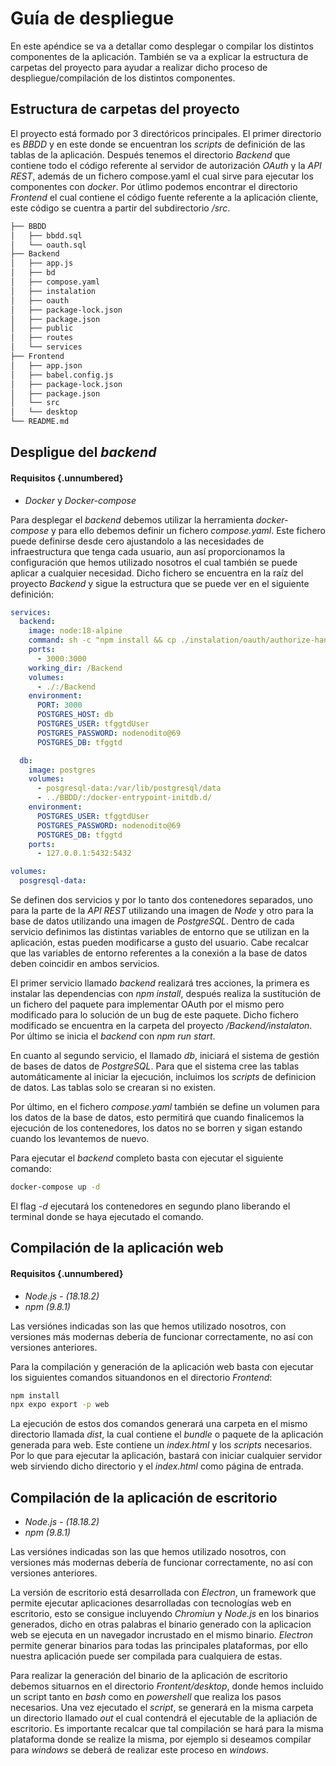 # Guía de despliegue

En este apéndice se va a detallar como desplegar o compilar los distintos componentes de la aplicación. También se va a explicar la estructura de carpetas del proyecto para ayudar a realizar dicho proceso de despliegue/compilación de los distintos componentes.

## Estructura de carpetas del proyecto

El proyecto está formado por 3 directóricos principales. El primer directorio es *BBDD* y en este donde se encuentran los *scripts* de definición de las tablas de la aplicación. Después tenemos el directorio *Backend* que contiene todo el código referente al servidor de autorización *OAuth* y la *API REST*, además de un fichero compose.yaml el cual sirve para ejecutar los componentes con *docker*. Por útlimo podemos encontrar el directorio *Frontend* el cual contiene el código fuente referente a la aplicación cliente, este código se cuentra a partir del subdirectorio */src*.

```bash
├── BBDD
│   ├── bbdd.sql
│   └── oauth.sql
├── Backend
│   ├── app.js
│   ├── bd
│   ├── compose.yaml
│   ├── instalation
│   ├── oauth
│   ├── package-lock.json
│   ├── package.json
│   ├── public
│   ├── routes
│   └── services
├── Frontend
│   ├── app.json
│   ├── babel.config.js
│   ├── package-lock.json
│   ├── package.json
│   └── src
│   └── desktop
└── README.md
```

## Despligue del *backend*

#### Requisitos {.unnumbered}

- *Docker* y *Docker-compose*

Para desplegar el *backend* debemos utilizar la herramienta *docker-compose* y para ello debemos definir un fichero *compose.yaml*. Este fichero puede definirse desde cero ajustandolo a las necesidades de infraestructura que tenga cada usuario, aun así proporcionamos la configuración que hemos utilizado nosotros el cual también se puede aplicar a cualquier necesidad. Dicho fichero se encuentra en la raíz del proyecto *Backend* y sigue la estructura que se puede ver en el siguiente definición:

```yaml
services:
  backend:
    image: node:18-alpine
    command: sh -c "npm install && cp ./instalation/oauth/authorize-handler.js ./node_modules/oauth2-server/lib/handlers/authorize-handler.js && npm run start"
    ports:
      - 3000:3000
    working_dir: /Backend
    volumes:
      - ./:/Backend
    environment:
      PORT: 3000
      POSTGRES_HOST: db 
      POSTGRES_USER: tfggtdUser
      POSTGRES_PASSWORD: nodenodito@69
      POSTGRES_DB: tfggtd

  db:
    image: postgres
    volumes:
      - posgresql-data:/var/lib/postgresql/data
      - ../BBDD/:/docker-entrypoint-initdb.d/
    environment:
      POSTGRES_USER: tfggtdUser
      POSTGRES_PASSWORD: nodenodito@69
      POSTGRES_DB: tfggtd
    ports:
      - 127.0.0.1:5432:5432

volumes:
  posgresql-data:
```

Se definen dos servicios y por lo tanto dos contenedores separados, uno para la parte de la *API REST* utilizando una imagen de *Node* y otro para la base de datos utilizando una imagen de *PostgreSQL*. Dentro de cada servicio definimos las distintas variables de entorno que se utilizan en la aplicación, estas pueden modificarse a gusto del usuario. Cabe recalcar que las variables de entorno referentes a la conexión a la base de datos deben coincidir en ambos servicios. 

El primer servicio llamado *backend* realizará tres acciones, la primera es instalar las dependencias con *npm install*, después realiza la sustitución de un fichero del paquete para implementar OAuth por el mismo pero modificado para lo solución de un bug de este paquete. Dicho fichero modificado se encuentra en la carpeta del proyecto */Backend/instalaton*. Por último se inicia el *backend* con *npm run start*.

En cuanto al segundo servicio, el llamado *db*, iniciará el sistema de gestión de bases de datos de *PostgreSQL*. Para que el sistema cree las tablas automáticamente al iniciar la ejecución, incluimos los *scripts* de definicion de datos. Las tablas solo se crearan si no existen.

Por último, en el fichero *compose.yaml* también se define un volumen para los datos de la base de datos, esto permitirá que cuando finalicemos la ejecución de los contenedores, los datos no se borren y sigan estando cuando los levantemos de nuevo.

Para ejecutar el *backend* completo basta con ejecutar el siguiente comando:

```bash
docker-compose up -d 
```

El flag *-d* ejecutará los contenedores en segundo plano liberando el terminal donde se haya ejecutado el comando. 

## Compilación de la aplicación web

#### Requisitos {.unnumbered}

- *Node.js - (18.18.2)*
- *npm (9.8.1)*

Las versiónes indicadas son las que hemos utilizado nosotros, con versiones más modernas debería de funcionar correctamente, no así con versiones anteriores.

Para la compilación y generación de la aplicación web basta con ejecutar los siguientes comandos situandonos en el directorio *Frontend*:

```bash
npm install
npx expo export -p web
```

La ejecución de estos dos comandos generará una carpeta en el mismo directorio llamada *dist*, la cual contiene el *bundle* o paquete de la aplicación generada para web. Este contiene un *index.html* y los *scripts* necesarios. Por lo que para ejecutar la aplicación, bastará con iniciar cualquier servidor web sirviendo dicho directorio y el *index.html* como página de entrada.

## Compilación de la aplicación de escritorio

- *Node.js - (18.18.2)*
- *npm (9.8.1)*

Las versiónes indicadas son las que hemos utilizado nosotros, con versiones más modernas debería de funcionar correctamente, no así con versiones anteriores.

La versión de escritorio está desarrollada con *Electron*, un framework que permite ejecutar aplicaciones desarrolladas con tecnologías web en escritorio, esto se consigue  incluyendo *Chromiun* y *Node.js* en los binarios generados, dicho en otras palabras el binario generado con la aplicacion web se ejecuta en un navegador incrustado en el mismo binario. *Electron* permite generar binarios para todas las principales plataformas, por ello nuestra aplicación puede ser compilada para cualquiera de estas.

Para realizar la generación del binario de la aplicación de escritorio debemos situarnos en el directorio *Frontent/desktop*, donde hemos incluido un script tanto en *bash* como en *powershell* que realiza los pasos necesarios. Una vez ejecutado el *script*, se generará en la misma carpeta un directorio llamado *out* el cual contendrá el ejecutable de la apliación de escritorio. Es importante recalcar que tal compilación se hará para la misma plataforma donde se realize la misma, por ejemplo si deseamos compilar para *windows* se deberá de realizar este proceso en *windows*.
